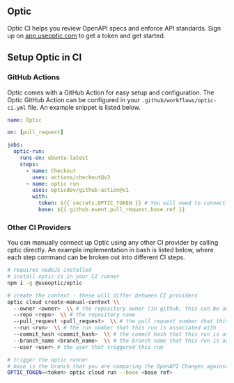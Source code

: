 ## Optic

Optic CI helps you review OpenAPI specs and enforce API standards. Sign up on [app.useoptic.com](https://app.useoptic.com) to get a token and get started.

## Setup Optic in CI

### GitHub Actions

Optic comes with a GitHub Action for easy setup and configuration. The Optic GitHub Action can be configured in your `.github/workflows/optic-ci.yml` file. An example snippet is listed below.

```yml
name: Optic

on: [pull_request]

jobs:
  optic-run:
    runs-on: ubuntu-latest
    steps:
      - name: Checkout
        uses: actions/checkout@v3
      - name: optic run
        uses: opticdev/github-action@v1
        with:
          token: ${{ secrets.OPTIC_TOKEN }} # You will need to connect up your secret here
          base: ${{ github.event.pull_request.base.ref }}
```


### Other CI Providers

You can manually connect up Optic using any other CI provider by calling optic directly. An example implementation in bash is listed below, where each step command can be broken out into different CI steps.
```bash
# requires nodeJS installed
# install optic-ci in your CI runner
npm i -g @useoptic/optic

# create the context - these will differ between CI providers
optic cloud create-manual-context \\
  --owner <owner>  \\ # the repository owner (in github, this can be an organization or user)
  --repo <repo>  \\ # the repository name
  --pull_request <pull_request>  \\ # the pull request number that this run is associated with
  --run <run>  \\ # the run number that this run is associated with
  --commit_hash <commit_hash>  \\ # the commit hash that this run is associated with
  --branch_name <branch_name>  \\ # the branch name that this run is associated with
  --user <user> # the user that triggered this run

# trigger the optic runner
# base is the branch that you are comparing the OpenAPI Changes against - this defaults to 'origin/master'
OPTIC_TOKEN=<token> optic cloud run --base <base ref>
```
